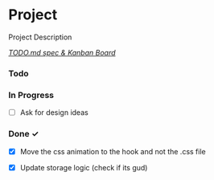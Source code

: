 # Project

Project Description

<em>[TODO.md spec & Kanban Board](https://bit.ly/3fCwKfM)</em>

### Todo


### In Progress

- [ ] Ask for design ideas  

### Done ✓

- [x] Move the css animation to the hook and not the .css file  
- [x] Update storage logic (check if its gud)  

